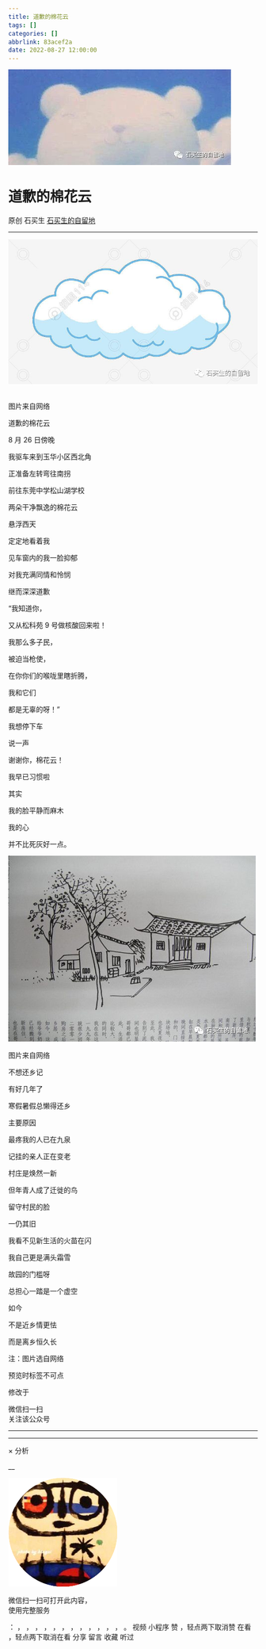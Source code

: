 ```yaml
---
title: 道歉的棉花云
tags: []
categories: []
abbrlink: 83acef2a
date: 2022-08-27 12:00:00
---
```


![cover_image](20220827道歉的棉花云/img1.jpg)

#  道歉的棉花云

原创  石买生  [ 石买生的自留地 ](javascript:void\(0\);)

__ _ _ _ _

![](20220827道歉的棉花云/img2.png)
​

图片来自网络

  

  

道歉的棉花云

  

8  月  26  日傍晚

我驱车来到玉华小区西北角

正准备左转弯往南拐

前往东莞中学松山湖学校

两朵干净飘逸的棉花云

悬浮西天

定定地看着我

见车窗内的我一脸抑郁

对我充满同情和怜悯

继而深深道歉

“我知道你，

又从松科苑  9  号做核酸回来啦！

我那么多子民，

被迫当枪使，

在你你们的喉咙里瞎折腾，

我和它们

都是无辜的呀！”

我想停下车

说一声

谢谢你，棉花云！

我早已习惯啦

其实

我的脸平静而麻木

我的心

并不比死灰好一点。

  

![](20220827道歉的棉花云/img3.png)
​

图片来自网络

  

  

不想还乡记

  

有好几年了

寒假暑假总懒得还乡

主要原因

最疼我的人已在九泉

记挂的亲人正在变老

村庄是焕然一新

但年青人成了迁徙的鸟

留守村民的脸

一仍其旧

我看不见新生活的火苗在闪

我自己更是满头霜雪

故园的门槛呀

总担心一踏是一个虚空

如今

不是近乡情更怯

而是离乡恒久长

  

  

注：图片选自网络

  

预览时标签不可点

修改于

微信扫一扫  
关注该公众号





****



****



×  分析

__

![作者头像](shared/img1.png)

微信扫一扫可打开此内容，  
使用完整服务

：  ，  ，  ，  ，  ，  ，  ，  ，  ，  ，  ，  ，  。  视频  小程序  赞  ，轻点两下取消赞  在看  ，轻点两下取消在看
分享  留言  收藏  听过

